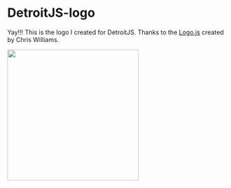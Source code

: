 # DetroitJS-logo

Yay!!! This is the logo I created for DetroitJS. Thanks to the [Logo.js](https://github.com/voodootikigod/logo.js) created by Chris Williams.

<img src="https://github.com/DetroitJS/DetroitJS-logo/blob/master/DetroitJS.jpg" width="300">
